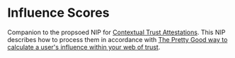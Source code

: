 Influence Scores
=====

Companion to the propsoed NIP for [Contextual Trust Attestations](./NIP-proposal.md). This NIP describes how to process them in accordance with [The Pretty Good way to calculate a user's influence within your web of trust](https://habla.news/a/naddr1qqxnzdes8q6rwv3hxs6rjvpeqgs98k45ww24g26dl8yatvefx3qrkaglp2yzu6dm3hv2vcxl822lqtgrqsqqqa28kn8wur).

